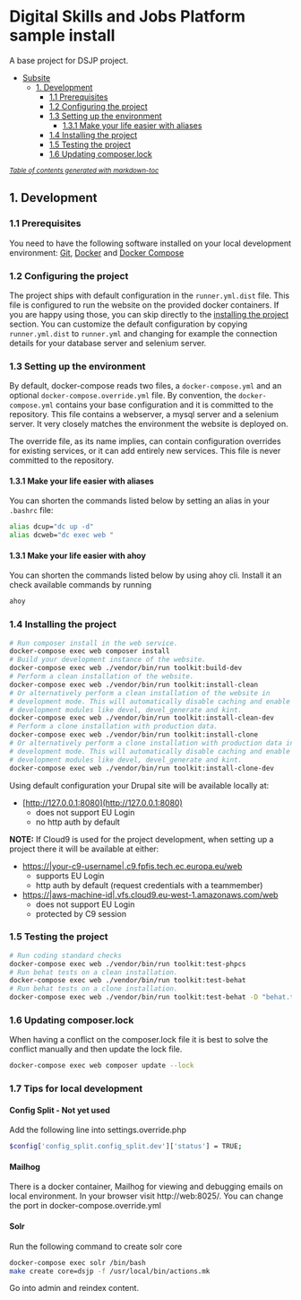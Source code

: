 # Digital Skills and Jobs Platform sample install

<p>A base project for DSJP project.</p>

- [Subsite](#subsite)
  * [1. Development](#1-development)
    + [1.1 Prerequisites](#11-prerequisites)
    + [1.2 Configuring the project](#12-configuring-the-project)
    + [1.3 Setting up the environment](#13-setting-up-the-environment)
      - [1.3.1 Make your life easier with aliases](#131-make-your-life-easier-with-aliases)
    + [1.4 Installing the project](#14-installing-the-project)
    + [1.5 Testing the project](#15-testing-the-project)
    + [1.6 Updating composer.lock](#110-updating-composerlock)

<small><i><a href='http://ecotrust-canada.github.io/markdown-toc/'>Table of contents generated with markdown-toc</a></i></small>

## 1. Development

### 1.1 Prerequisites

You need to have the following software installed on your local development
environment: [Git](https://git-scm.com/book/en/v2/Getting-Started-Installing-Git),
[Docker](https://docs.docker.com/install/) and [Docker Compose](https://docs.docker.com/compose/install/)

### 1.2 Configuring the project

The project ships with default configuration in the `runner.yml.dist` file. This
file is configured to run the website on the provided docker containers. If you
are happy using those, you can skip directly to the [installing the project](#14-installing-the-project)
section. You can customize the default configuration by copying `runner.yml.dist`
to `runner.yml` and changing for example the connection details for your
database server and selenium server.

### 1.3 Setting up the environment

By default, docker-compose reads two files, a `docker-compose.yml` and an
optional `docker-compose.override.yml` file. By convention, the `docker-compose.yml`
contains your base configuration and it is committed to the repository. This
file contains a webserver, a mysql server and a selenium server. It very closely
matches the environment the website is deployed on.

The override file, as its name implies, can contain configuration overrides for
existing services, or it can add entirely new services. This file is never
committed to the repository.

#### 1.3.1 Make your life easier with aliases

You can shorten the commands listed below by setting an alias in your `.bashrc`
file:
```bash
alias dcup="dc up -d"
alias dcweb="dc exec web "
```

#### 1.3.1 Make your life easier with ahoy

You can shorten the commands listed below by using ahoy cli. Install it an check
available commands by running
```bash
ahoy
```

### 1.4 Installing the project

```bash
# Run composer install in the web service.
docker-compose exec web composer install
# Build your development instance of the website.
docker-compose exec web ./vendor/bin/run toolkit:build-dev
# Perform a clean installation of the website.
docker-compose exec web ./vendor/bin/run toolkit:install-clean
# Or alternatively perform a clean installation of the website in
# development mode. This will automatically disable caching and enable
# development modules like devel, devel_generate and kint.
docker-compose exec web ./vendor/bin/run toolkit:install-clean-dev
# Perform a clone installation with production data.
docker-compose exec web ./vendor/bin/run toolkit:install-clone
# Or alternatively perform a clone installation with production data in
# development mode. This will automatically disable caching and enable
# development modules like devel, devel_generate and kint.
docker-compose exec web ./vendor/bin/run toolkit:install-clone-dev
```

Using default configuration your Drupal site will be available locally at:
- [http://127.0.0.1:8080](http://127.0.0.1:8080)
  - does not support EU Login
  - no http auth by default

**NOTE:** If Cloud9 is used for the project development, when
setting up a project there it will be available at either:
- [https://|your-c9-username|.c9.fpfis.tech.ec.europa.eu/web](https://|your-c9-username|.c9.fpfis.tech.ec.europa.eu/web)
  - supports EU Login
  - http auth by default (request credentials with a teammember)
- [https://|aws-machine-id|.vfs.cloud9.eu-west-1.amazonaws.com/web](https://|aws-machine-id|.vfs.cloud9.eu-west-1.amazonaws.com/web)
  - does not support EU Login
  - protected by C9 session


### 1.5 Testing the project
```bash
# Run coding standard checks
docker-compose exec web ./vendor/bin/run toolkit:test-phpcs
# Run behat tests on a clean installation.
docker-compose exec web ./vendor/bin/run toolkit:test-behat
# Run behat tests on a clone installation.
docker-compose exec web ./vendor/bin/run toolkit:test-behat -D "behat.tags=@clone"
```

### 1.6 Updating composer.lock
When having a conflict on the composer.lock file it is best to solve the conflict
manually and then update the lock file.

```bash
docker-compose exec web composer update --lock
```

### 1.7 Tips for local development
#### Config Split - Not yet used
Add the following line into settings.override.php
```bash
$config['config_split.config_split.dev']['status'] = TRUE;
```

#### Mailhog
There is a docker container, Mailhog for viewing and debugging emails on local environment. In your browser
visit http://web:8025/. You can change the port in docker-compose.override.yml

#### Solr
Run the following command to create solr core
```bash
docker-compose exec solr /bin/bash
make create core=dsjp -f /usr/local/bin/actions.mk
```
Go into admin and reindex content.
